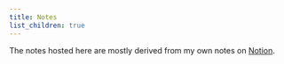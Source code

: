 ```yaml
---
title: Notes
list_children: true
---
```


The notes hosted here are mostly derived from my own notes on [Notion](https://notion.so).
